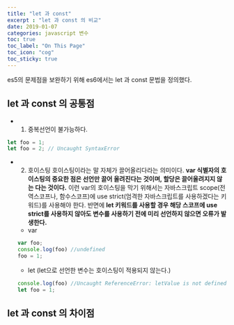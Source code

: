 ```yaml
---
title: "let 과 const"
excerpt : "let 과 const 의 비교"
date: 2019-01-07
categories: javascript 변수
toc: true
toc_label: "On This Page"
toc_icon: "cog"
toc_sticky: true
---
```


es5의 문제점을 보완하기 위해 es6에서는 let 과 const 문법을 정의했다.

## let 과 const 의 공통점
  - 1. 중복선언이 불가능하다.
  ```js
  let foo = 1;
  let foo = 2; // Uncaught SyntaxError
  ```
  
  - 2. 호이스팅
  호이스팅이라는 말 자체가 끌어올리다라는 의미이다.
  **var 식별자의 호이스팅의 중요한 점은 선언만 끌어 올려진다는 것이며, 할당은 끌어올려지지 않는 다는 것이다.**
  이런 var의 호이스팅을 막기 위해서는 자바스크립트 scope(전역스코프나, 함수스코프)에 use strict(엄격한 자바스크립트를 사용하겠다는 키워드)를 사용해야   한다. 반면에 **let 키워드를 사용할 경우 해당 스코프에 use strict를 사용하지 않아도 변수를 사용하기 전에 미리 선언하지 않으면 오류가 발생한다.**
    - var
    ```js
    var foo;
    console.log(foo) //undefined
    foo = 1;
    ```
    - let (let으로 선언한 변수는 호이스팅이 적용되지 않는다.)
    ```js
    console.log(foo) //Uncaught ReferenceError: letValue is not defined
    let foo = 1;
    ```
  
## let 과 const 의 차이점
